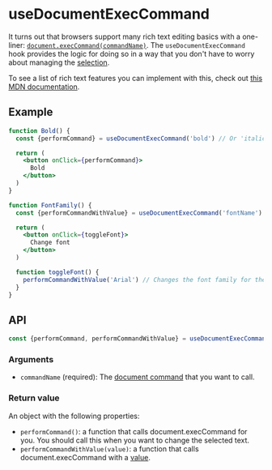 # useDocumentExecCommand
It turns out that browsers support many rich text editing basics with a one-liner: [`document.execCommand(commandName)`](https://developer.mozilla.org/en-US/docs/Web/API/Document/execCommand).
The `useDocumentExecCommand` hook provides the logic for doing so in a way that you don't have to worry about managing the [selection](/concepts/selection.md).

To see a list of rich text features you can implement with this, check out [this MDN documentation](https://developer.mozilla.org/en-US/docs/Web/API/Document/execCommand#Commands).

## Example

```jsx
function Bold() {
  const {performCommand} = useDocumentExecCommand('bold') // Or 'italic', 'underline', or many other commands.

  return (
    <button onClick={performCommand}>
      Bold
    </button>
  )
}

function FontFamily() {
  const {performCommandWithValue} = useDocumentExecCommand('fontName')

  return (
    <button onClick={toggleFont}>
      Change font
    </button>
  )

  function toggleFont() {
    performCommandWithValue('Arial') // Changes the font family for the currently selected text to Arial
  }
}
```

## API
```js
const {performCommand, performCommandWithValue} = useDocumentExecCommand(commandName)
```

### Arguments
- `commandName` (required): The [document command](https://developer.mozilla.org/en-US/docs/Web/API/Document/execCommand#Commands) that you want to call.

### Return value
An object with the following properties:
- `performCommand()`: a function that calls document.execCommand for you. You should call this when you want to change the selected text.
- `performCommandWithValue(value)`: a function that calls document.execCommand with a [value](https://developer.mozilla.org/en-US/docs/Web/API/Document/execCommand#Parameters).
